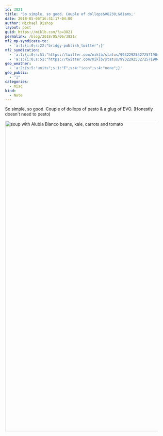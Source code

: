 ```yaml
---
id: 3821
title: 'So simple, so good. Couple of dollops&#8230;&diams;'
date: 2018-05-06T16:41:17-04:00
author: Michael Bishop
layout: post
guid: https://miklb.com/?p=3821
permalink: /blog/2018/05/06/3821/
mf2_mp-syndicate-to:
  - 'a:1:{i:0;s:22:"bridgy-publish_twitter";}'
mf2_syndication:
  - 'a:1:{i:0;s:51:"https://twitter.com/miklb/status/993229253272571904";}'
  - 'a:1:{i:0;s:51:"https://twitter.com/miklb/status/993229253272571904";}'
geo_weather:
  - 'a:2:{s:5:"units";s:1:"F";s:4:"icon";s:4:"none";}'
geo_public:
  - "1"
categories:
  - misc
kind:
  - Note
---
```

So simple, so good. Couple of dollops of pesto & a glug of EVO. (Honestly doesn't need to pesto)

<img src="https://miklb.com/content/uploads/2018/05/wsi-imageoptim-alubia_blancos_soup-1024x1024.jpg" alt="soup with Alubia Blanco beans, kale, carrots and tomato" width="1024" height="1024" class="u-photo alignnone size-large wp-image-3822" />